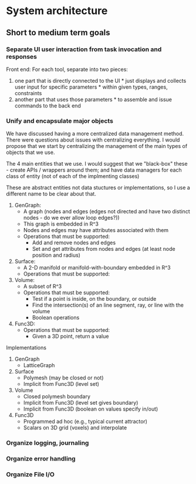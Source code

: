 # System architecture

## Short to medium term goals

### Separate UI user interaction from task invocation and responses

Front end: For each tool, separate into two pieces:
  1. one part that is directly connected to the UI
    * just displays and collects user input for specific parameters
    * within given types, ranges, constraints
  2. another part that uses those parameters
    * to assemble and issue commands to the back end

### Unify and encapsulate major objects
We have discussed having a more centralized data management method.
There were questions about issues with centralizing everything.
I would propose that we start by centralizing the management of
the main types of objects that we use.

The 4 main entities that we use.
I would suggest that we "black-box" these - create APIs / wrappers
around them; and have data managers for each class of entity (not of each of the implmenting classes)

These are abstract entities not data stuctures or implementations,
so I use a different name to be clear about that.
  1. GenGraph:
     * A graph (nodes and edges (edges not directed and have two distinct nodes - do we ever allow loop edges?))
     * This graph is embedded in R^3
     * Nodes and edges may have attributes associated with them
     * Operations that must be supported:
       -  Add and remove nodes and edges
       -  Set and get attributes from nodes and edges (at least node position and radius)
  2. Surface:
     * A 2-D manifold or manifold-with-boundary embedded in R^3
     * Operations that must be supported:
  3. Volume:
     * A subset of R^3
     * Operations that must be supported:
       - Test if a point is inside, on the boundary, or outside
       - Find the intersection(s) of an line segment, ray, or line with the volume
       - Boolean operations
  4. Func3D:
     * Operations that must be supported:
       - Given a 3D point, return a value   

Implementations
  1. GenGraph
     * LatticeGraph
  2. Surface
     * Polymesh (may be closed or not)
     * Implicit from Func3D (level set)
  3. Volume
     * Closed polymesh boundary
     * Implicit from Func3D (level set gives boundary)
     * Implicit from Func3D (boolean on values specify in/out)
  4. Func3D
     * Programmed ad hoc (e.g., typical current attractor) 
     * Scalars on 3D grid (voxels) and interpolate

### Organize logging, journaling

### Organize error handling

### Organize File I/O

